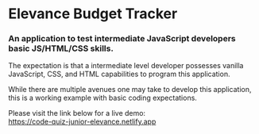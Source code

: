 # Elevance Budget Tracker
### An application to test intermediate JavaScript developers basic JS/HTML/CSS skills.
The expectation is that a intermediate level developer possesses vanilla JavaScript, CSS, and HTML capabilities to program this application.

While there are multiple avenues one may take to develop this application, this is a working example with basic coding expectations.

Please visit the link below for a live demo:<br/>
https://code-quiz-junior-elevance.netlify.app